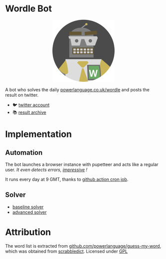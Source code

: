 # Wordle Bot

<p align="center">
<img width="200px" src="./doc/profile.svg" />
</p>

A bot who solves the daily [powerlanguage.co.uk/wordle](https://www.powerlanguage.co.uk/wordle/) and posts the result on twitter.

- 🐦 [twitter account](https://twitter.com/OasisPlatane)
- 📚 [result archive](https://github.com/Platane/wordle-bot/tree/output)

# Implementation

## Automation

The bot launches a browser instance with pupetteer and acts like a regular user. _It even detects errors, [impressive](https://cdn.jsdelivr.net/gh/Platane/wordle-bot@5a9763b061f43cbe7cb42f98fa349c935817bfdf/Wordle-240.mp4) !_

It runs every day at 9 GMT, thanks to [github action cron job](.github/workflows/solve-daily.yml).

## Solver

- [baseline solver](src/solver-simple/README.md)
- [advanced solver](src/solver-advanced/README.md)

# Attribution

The word list is extracted from [github.com/powerlanguage/guess-my-word](https://github.com/powerlanguage/guess-my-word/tree/master/wordlist), which was obtained from [scrabbledict](https://sourceforge.net/projects/scrabbledict/). Licensed under [GPL](https://github.com/powerlanguage/guess-my-word/blob/master/wordlist/gpl.txt)
